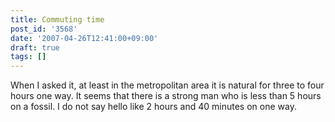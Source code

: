 ```yaml
---
title: Commuting time
post_id: '3568'
date: '2007-04-26T12:41:00+09:00'
draft: true
tags: []
---
```


When I asked it, at least in the metropolitan area it is natural for three to four hours one way. It seems that there is a strong man who is less than 5 hours on a fossil. I do not say hello like 2 hours and 40 minutes on one way.
